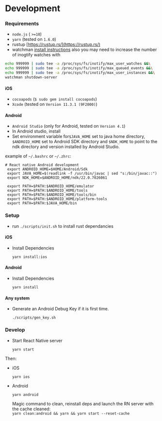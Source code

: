 # Development


### Requirements

- `node.js` ( `>=10`)
- `yarn` (tested on `1.6.0`)
- rustup [https://rustup.rs/](https://rustup.rs/)
- watchman [install instructions](https://facebook.github.io/watchman/docs/install.html) also you may need to increase the number of inogtify watches with 
```bash
echo 999999 | sudo tee -a /proc/sys/fs/inotify/max_user_watches &&\
echo 999999 | sudo tee -a /proc/sys/fs/inotify/max_queued_events &&\
echo 999999 | sudo tee -a /proc/sys/fs/inotify/max_user_instances &&\
watchman shutdown-server
```

#### iOS
- `cocoapods` (`$ sudo gem install cocoapods`)
- `Xcode` (tested on `Version 11.3.1 (9F2000)`)

#### Android
- `Android Studio` (only for Android, tested on `Version 4.1`)
- In Android studio, install 
- Set environment variable for`$JAVA_HOME` set to java home directory, `$ANDROID_HOME` set to Android SDK directory and `$NDK_HOME` to point to the ndk directory and version installed by Android Studio.

example of `~/.bashrc` or `~/.zhrc`:
```
# React native Android development
 export ANDROID_HOME=$HOME/Android/Sdk
 export JAVA_HOME=$(readlink -f /usr/bin/javac | sed "s:/bin/javac::")
 export NDK_HOME=$ANDROID_HOME/ndk/22.0.7026061

 export PATH=$PATH:$ANDROID_HOME/emulator
 export PATH=$PATH:$ANDROID_HOME/tools
 export PATH=$PATH:$ANDROID_HOME/tools/bin
 export PATH=$PATH:$ANDROID_HOME/platform-tools
 export PATH=$PATH:$JAVA_HOME/bin
```
### Setup

- run `./scripts/init.sh` to install rust dependancies

#### iOS
- Install Dependencies

    ```
    yarn install:ios
    ```
#### Android
- Install Dependencies

    ```
    yarn install
    ```

#### Any system
- Generate an Android Debug Key if it is first time.

    ```
    ./scripts/gen_key.sh
    ```

### Develop

- Start React Native server

    ```
    yarn start
    ```

Then:

- iOS

    ```
    yarn ios
    ```

- Android

    ```
    yarn android
    ```
	
	Magic command to clean, reinstall deps and launch the RN server with the cache cleaned:  
  `yarn clean:android && yarn && yarn start --reset-cache` 
